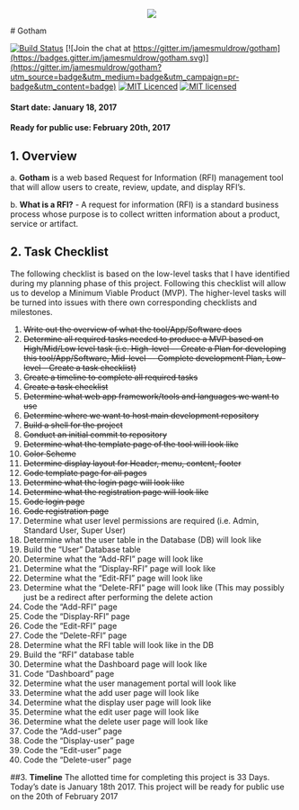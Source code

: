 <p align="center">
<img src="https://raw.githubusercontent.com/jamesmuldrow/gotham/master/public/themes/dark/img/logo_city_1.png">
</p>
# Gotham

<!--[![Dependency Status](https://gemnasium.com/badges/github.com/jamesmuldrow/gotham.svg)](https://gemnasium.com/github.com/jamesmuldrow/gotham)-->

<!--[![Code Climate](https://codeclimate.com/repos/5882856b7a46330080000a2e/badges/4aed238c1d6a2772c627/gpa.svg)](https://codeclimate.com/repos/5882856b7a46330080000a2e/feed)-->
[![Build Status](https://travis-ci.org/jamesmuldrow/gotham.svg?branch=master)](https://travis-ci.org/jamesmuldrow/gotham)
[![Join the chat at https://gitter.im/jamesmuldrow/gotham](https://badges.gitter.im/jamesmuldrow/gotham.svg)](https://gitter.im/jamesmuldrow/gotham?utm_source=badge&utm_medium=badge&utm_campaign=pr-badge&utm_content=badge)
[![MIT Licenced](https://badges.frapsoft.com/os/mit/mit.svg?v=103)](https://opensource.org/licenses/mit-license.php)
[![MIT licensed](https://img.shields.io/badge/license-MIT-blue.svg)](https://raw.githubusercontent.com/hyperium/hyper/master/LICENSE)


#### Start date: January 18, 2017        
#### Ready for public use: February 20th, 2017

## 1.	<b>Overview</b>
a.	<b>Gotham</b> is a web based Request for Information (RFI) management tool that will allow users to create, review, update, and display RFI’s.

b.	<b>What is a RFI?</b> - A request for information (RFI) is a standard business process whose purpose is to collect written information about a product, service or artifact.

## 2.        <b>Task Checklist</b> 
The following checklist is based on the low-level tasks that I have identified during my planning phase of this project. Following this checklist will allow us to develop a Minimum Viable Product (MVP). The higher-level tasks will be turned into issues with there own corresponding checklists and milestones. 

1. ~~Write out the overview of what the tool/App/Software does~~
2. ~~Determine all required tasks needed to produce a MVP based on High/Mid/Low level task (i.e. High-level –- Create a Plan for developing this tool/App/Software, Mid-level –- Complete development Plan, Low-level – Create a task checklist)~~
3. ~~Create a timeline to complete all required tasks~~
4. ~~Create a task checklist~~
5. ~~Determine what web app framework/tools and languages we want to use~~
6. ~~Determine where we want to host main development repository~~
7. ~~Build a shell for the project~~
8. ~~Conduct an initial commit to repository~~
9. ~~Determine what the template page of the tool will look like~~
10. ~~Color Scheme~~
11. ~~Determine display layout for Header, menu, content, footer~~
12. ~~Code template page for all pages~~
13. ~~Determine what the login page will look like~~
14. ~~Determine what the registration page will look like~~
15. ~~Code login page~~
16. ~~Code registration page~~
17. Determine what user level permissions are required (i.e. Admin, Standard User, Super User)
18. Determine what the user table in the Database (DB) will look like
19. Build the “User” Database table
20. Determine what the “Add-RFI” page will look like
21. Determine what the “Display-RFI” page will look like
22. Determine what the “Edit-RFI” page will look like
23. Determine what the “Delete-RFI” page will look like (This may possibly just be a redirect after performing the delete action
24. Code the “Add-RFI” page
25. Code the “Display-RFI” page
26. Code the “Edit-RFI” page
27. Code the “Delete-RFI” page
28. Determine what the RFI table will look like in the DB
29. Build the “RFI” database table
30. Determine what the Dashboard page will look like
31. Code “Dashboard” page
32. Determine what the user management portal will look like
33. Determine what the add user page will look like
34. Determine what the display user page will look like
35. Determine what the edit user page will look like
36. Determine what the delete user page will look like
37. Code the “Add-user” page
38. Code the “Display-user” page
39. Code the “Edit-user” page
40. Code the “Delete-user” page

##3.        <b>Timeline</b> 
The allotted time for completing this project is 33 Days. Today’s date is January 18th 2017. This project will be ready for public use on the 20th of February 2017

